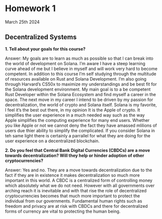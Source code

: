 # Homework 1 

March 25th 2024

## Decentralized Systems

**1. Tell about your goals for this course?**

Answer: My goals are to learn as much as possible so that I can break into the world of development on Solana. I’m aware I have a steep learning curve ahead of me but I believe in myself and will work very hard to become competent. In addition to this course I’m self studying through the multitude of resources available on Rust and Solana Development. I’m also going through Harvard’s CS50x to maximize my understandings and be best fit for the Solana development environment. My main goal is to a be competent Rust Developer within the Solana Ecosystem and find myself a career in the space.  The next move in my career I intend to be driven by my passion for decentralization, the world of crypto and Solana itself. Solana is my favorite, I feel it’s the best out there, in my opinion It is the Apple of crypto. It simplifies the user experience in a much needed way such as the way Apple simplifies the computing experience for many end users. Whether you like Apple or not we cannot deny the fact they have amassed mlilions of users due thier ability to simplify the complicated. If you consider Solana in teh same light there is certainly a parrallel for what they are doing for the user experience on a decentralized blockchain.


**2. Do you feel that Central Bank Digital Currencies (CBDCs) are a move towards decentralization? Will they help or hinder adoption of other cryptocurrencies?**


Answer: Yes and no. They are a move towards decentralization due to the fact if they are in existence it makes decentralization so much more important in this world. A CBDC is a centralized form of controlling money which absolutely what we do not need. However with all governments over arching reach it is inevitable and with that rise the role of decentralized cryptocurrencies becomes that much more important to protect the individual from our governments. Fundamental human rights such as freedom and privacy are at risk with CBDCs and there for decentralized forms of currency are vital to protecting the human being.
